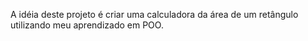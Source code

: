 A idéia deste projeto é criar uma calculadora da área de um retângulo utilizando meu aprendizado em POO. 
